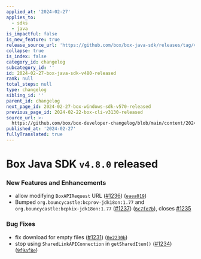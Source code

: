 ```yaml
---
applied_at: '2024-02-27'
applies_to:
  - sdks
  - java
is_impactful: false
is_new_feature: true
release_source_url: 'https://github.com/box/box-java-sdk/releases/tag/v4.8.0'
collapse: true
is_index: false
category_id: changelog
subcategory_id: ''
id: 2024-02-27-box-java-sdk-v480-released
rank: null
total_steps: null
type: changelog
sibling_id: ''
parent_id: changelog
next_page_id: 2024-02-27-box-windows-sdk-v570-released
previous_page_id: 2024-02-22-box-cli-v3130-released
source_url: >-
  https://github.com/box/box-developer-changelog/blob/main/content/2024/02-27-box-java-sdk-v480-released.md
published_at: '2024-02-27'
fullyTranslated: true
---
```

# Box Java SDK `v4.8.0` released

### New Features and Enhancements

* allow modifying `BoxAPIRequest` URL ([#1236][1]) ([`eaea019`][2])
* Bumped `org.bouncycastle:bcprov-jdk18on:1.77` and `org.bouncycastle:bcpkix-jdk18on:1.77` ([#1237][3]) ([`6c7fe7b`][4]), closes [#1235][5]

### Bug Fixes

* fix download for empty files ([#1231][6]) ([`0e2230b`][7])
* stop using `SharedLinkAPIConnection` in `getSharedItem()` ([#1234][8]) ([`9f9af8e`][9])

[1]: https://github.com/box/box-java-sdk/issues/1236

[2]: https://github.com/box/box-java-sdk/commit/eaea0193ab7e72b73746ea85806e62468825bbce

[3]: https://github.com/box/box-java-sdk/issues/1237

[4]: https://github.com/box/box-java-sdk/commit/6c7fe7b74dbfb34e729fcecf8a29a1d3a1ba596f

[5]: https://github.com/box/box-java-sdk/issues/1235

[6]: https://github.com/box/box-java-sdk/issues/1231

[7]: https://github.com/box/box-java-sdk/commit/0e2230b0be36f6bfb35f1d6b9dd4ba58e4d125ec

[8]: https://github.com/box/box-java-sdk/issues/1234

[9]: https://github.com/box/box-java-sdk/commit/9f9af8e22b4a38dc9a31a611ff1b962966bbd6b5
